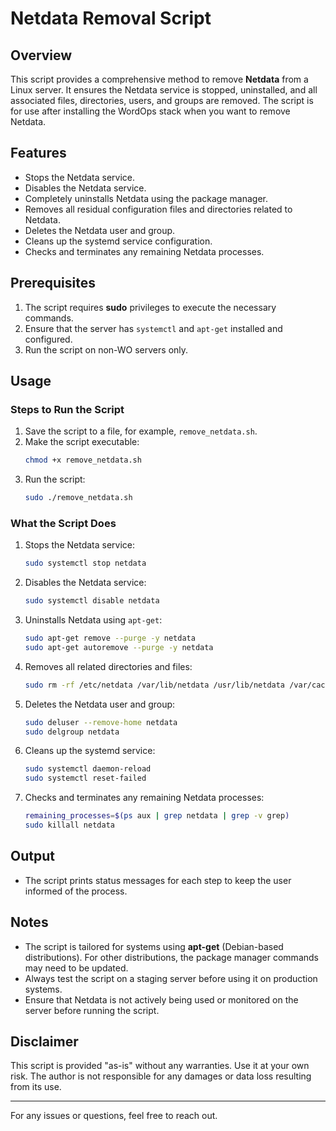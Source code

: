 # Netdata Removal Script

## Overview

This script provides a comprehensive method to remove **Netdata** from a Linux server. It ensures the Netdata service is stopped, uninstalled, and all associated files, directories, users, and groups are removed. The script is for use after installing the WordOps stack when you want to remove Netdata.

## Features

- Stops the Netdata service.
- Disables the Netdata service.
- Completely uninstalls Netdata using the package manager.
- Removes all residual configuration files and directories related to Netdata.
- Deletes the Netdata user and group.
- Cleans up the systemd service configuration.
- Checks and terminates any remaining Netdata processes.

## Prerequisites

1. The script requires **sudo** privileges to execute the necessary commands.
2. Ensure that the server has `systemctl` and `apt-get` installed and configured.
3. Run the script on non-WO servers only.

## Usage

### Steps to Run the Script

1. Save the script to a file, for example, `remove_netdata.sh`.
2. Make the script executable:
   ```bash
   chmod +x remove_netdata.sh
   ```
3. Run the script:
   ```bash
   sudo ./remove_netdata.sh
   ```

### What the Script Does

1. Stops the Netdata service:
   ```bash
   sudo systemctl stop netdata
   ```
2. Disables the Netdata service:
   ```bash
   sudo systemctl disable netdata
   ```
3. Uninstalls Netdata using `apt-get`:
   ```bash
   sudo apt-get remove --purge -y netdata
   sudo apt-get autoremove --purge -y netdata
   ```
4. Removes all related directories and files:
   ```bash
   sudo rm -rf /etc/netdata /var/lib/netdata /usr/lib/netdata /var/cache/netdata /var/log/netdata /usr/share/netdata
   ```
5. Deletes the Netdata user and group:
   ```bash
   sudo deluser --remove-home netdata
   sudo delgroup netdata
   ```
6. Cleans up the systemd service:
   ```bash
   sudo systemctl daemon-reload
   sudo systemctl reset-failed
   ```
7. Checks and terminates any remaining Netdata processes:
   ```bash
   remaining_processes=$(ps aux | grep netdata | grep -v grep)
   sudo killall netdata
   ```

## Output

- The script prints status messages for each step to keep the user informed of the process.

## Notes

- The script is tailored for systems using **apt-get** (Debian-based distributions). For other distributions, the package manager commands may need to be updated.
- Always test the script on a staging server before using it on production systems.
- Ensure that Netdata is not actively being used or monitored on the server before running the script.

## Disclaimer

This script is provided "as-is" without any warranties. Use it at your own risk. The author is not responsible for any damages or data loss resulting from its use.

---

For any issues or questions, feel free to reach out.




